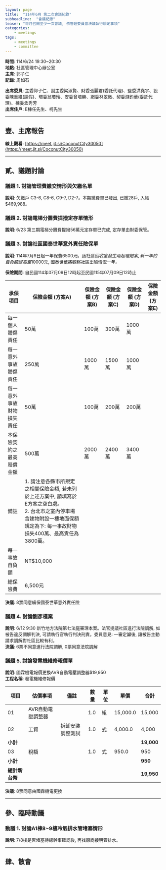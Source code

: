 ```yaml
---
layout: page
title:  "114年6月 第二次會議紀錄"
subheadline:  "會議紀錄"
teaser: "每月召開至少一次會議, 依管理委員會決議執行規定事項"
categories:
    - meetings
tags:
    - meetings
    - committee
---
```

**時間**: 114/6/24 19:30~20:30<br>
**地點**: 社區管理中心辦公室<br>
**主席**: 郭子仁<br>
**記錄**: 周如石<br>

**出席委員**: 主委郭子仁、副主委梁淑賢、財委張麗君(委託代理)、監委洪堯宇、設委陳重維(請假)、環委翁瓊玲、安委曾培勝、網委林翠微、契委游鈞華(委託代理)、棟委孟秀芳<br>
**出席住戶**: E棟任先生、柯先生<br>

---
## 壹、主席報告
**線上觀看**: [https://meet.jit.si/CoconutCity30050](https://meet.jit.si/CoconutCity30050)

---
## 貳、議題討論

### 議題 1. 討論管理費繳交情形與欠繳名單
**說明**: 欠繳戶 C3-6, C8-6, C9-7, D2-7。本期繳費單已發出, 已繳28戶, 入帳$469,988。<br>

### 議題 2. 討論電梯分攤費提撥定存單情形
**說明**: 6/23 第三期電梯分攤費提撥56萬元定存單已完成, 定存單由財委保管。<br>
![]()

### 議題 3. 討論社區國泰世華意外責任險保單
**說明**: 114年7月9日起一年保費$6500元。因社區回收室發生兩起理賠案, 新一年的自負額提高至$10000元, 國泰世華將觀察社區出險情況一年。<br>

**保險期間**: 自民國114年07月09日12時起至民國115年07月09日12時止<br>

| 承保項目 | 保險金額 (方案A) | 保險金額 (方案B) | 保險金額 (方案C) | 保險金額 (方案D) | 保險金額 (方案E) |
|---|---|---|---|---|---|
| 每一個人體傷責任 | 50萬 | 100萬 | 300萬 | 1000萬 | |
| 每一意外事故體傷責任 | 250萬 | 1000萬 | 1500萬 | 1000萬 | |
| 每一意外事故財物損失責任 | 50萬 | 100萬 | 200萬 | 200萬 | |
| 本保險契約之最高賠償金額 | 500萬 | 2000萬 | 2400萬 | 3400萬 | |
| 備註 | 1. 請注意各縣市所規定之相關保險金額, 若未列於上述方案中, 請填寫於E方案之空白處。<br> 2. 台北市之室內停車場含建物附設一樓地面保額規定為下: 每一事故財物損失400萬、最高責任為3800萬。 |
| 每一事故自負額 | NT$10,000 | | | | |
| 總保險費 | 6,500元 | | | | |

**決議**: 8票同意續保國泰世華意外責任險<br>

### 議題 4. 討論劉彥槿案
**說明**: 6/12 9:30 新竹地方法院第七法庭審理本案。法官提議社區進行法院調解, 如被告違反調解判決, 可請執行官執行判決刑責。委員意見: 一審定讞後, 讓被告主動請求調解對社區比較有利。<br>
**決議**: 6票不同意進行法院調解, 0票同意法院調解<br>

### 議題 5. 討論發電機維修報價單
**說明**: 國霖機電報價更換AVR自動電壓調整器$19,950<br>
**工程名稱**: 發電機維修報價<br>

| 項目 | 估價事項 | 備註 | 數量 | 單位 | 單價 | 合計 |
|---|---|---|---|---|---|---|
| 01 | AVR自動電壓調整器 | | 1.0 | 組 | 15,000.0 | 15,000 |
| 02 | 工資 | 拆卸安裝調整測試 | 1.0 | 式 | 4,000.0 | 4,000 |
| **小計** | | | | | | **19,000** |
| 03 | 稅額 | | 1.0 | 式 | 950.0 | 950 |
| **小計** | | | | | | **950** |
| **總計新台幣** | | | | | | **19,950** |

**決議**: 8票同意由國霖機電更換<br>

---
## 參、臨時動議

### 動議 1. 討論A1棟8~9樓冷氣排水管堵塞情形
**說明**: 7/8樓是否堵塞待總幹事確認後, 再找廠商接明管排水。<br>

---
## 肆、散會
